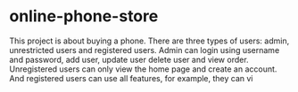 # online-phone-store
This project is about buying a phone. There are three types of users: admin, unrestricted users and registered users. Admin can login using username and password, add user, update user delete user and view order. Unregistered users can only view the home page and create an account. And registered users can use all features, for example, they can vi

